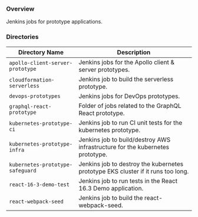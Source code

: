 ### Overview

Jenkins jobs for prototype applications.

### Directories

| Directory Name                     | Description                                                                      |
|------------------------------------|----------------------------------------------------------------------------------|
| `apollo-client-server-prototype`   | Jenkins jobs for the Apollo client & server prototypes.                          |
| `cloudformation-serverless`        | Jenkins job to build the serverless prototype.                                   |
| `devops-prototypes`                | Jenkins jobs for DevOps prototypes.                                              |
| `graphql-react-prototype`          | Folder of jobs related to the GraphQL React prototype.                           |
| `kubernetes-prototype-ci`          | Jenkins job to run CI unit tests for the kubernetes prototype.                   |
| `kubernetes-prototype-infra`       | Jenkins job to build/destroy AWS infrastructure for the kubernetes prototype.    |
| `kubernetes-prototype-safeguard`   | Jenkins job to destroy the kubernetes prototype EKS cluster if it runs too long. |
| `react-16-3-demo-test`             | Jenkins job to run tests in the React 16.3 Demo application.                     |
| `react-webpack-seed`               | Jenkins job to build the react-webpack-seed.                                     |